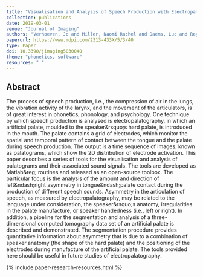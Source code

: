```yaml
---
title: "Visualisation and Analysis of Speech Production with Electropalatography"
collection: publications
date: 2019-03-01
venue: "Journal of Imaging"
authors: "Verhoeven, Jo and Miller, Naomi Rachel and Daems, Luc and Reyes-Aldasoro, Constantino Carlos"
paperurl: https://www.mdpi.com/2313-433X/5/3/40
type: Paper
doi: 10.3390/jimaging5030040
theme: "phonetics, software"
resources: " "
---
```


<h2> Abstract </h2>

The process of speech production, i.e., the compression of air in the lungs, the vibration activity of the larynx, and the movement of the articulators, is of great interest in phonetics, phonology, and psychology. One technique by which speech production is analysed is electropalatography, in which an artificial palate, moulded to the speaker\&rsquo;s hard palate, is introduced in the mouth. The palate contains a grid of electrodes, which monitor the spatial and temporal pattern of contact between the tongue and the palate during speech production. The output is a time sequence of images, known as palatograms, which show the 2D distribution of electrode activation. This paper describes a series of tools for the visualisation and analysis of palatograms and their associated sound signals. The tools are developed as Matlab\&reg; routines and released as an open-source toolbox. The particular focus is the analysis of the amount and direction of left\&ndash;right asymmetry in tongue\&ndash;palate contact during the production of different speech sounds. Asymmetry in the articulation of speech, as measured by electropalatography, may be related to the language under consideration, the speaker\&rsquo;s anatomy, irregularities in the palate manufacture, or speaker handedness (i.e., left or right). In addition, a pipeline for the segmentation and analysis of a three-dimensional computed tomography data set of an artificial palate is described and demonstrated. The segmentation procedure provides quantitative information about asymmetry that is due to a combination of speaker anatomy (the shape of the hard palate) and the positioning of the electrodes during manufacture of the artificial palate. The tools provided here should be useful in future studies of electropalatography.

{% include paper-research-resources.html %}
